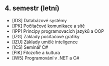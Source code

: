 ## 4. semestr (letní)

- [IDS] Databázové systémy
- [IPK] Počítačové komunikace a sítě
- [IPP] Principy programovacích jazyků a OOP
- [IZG] Základy počítačové grafiky
- [IZU] Základy umělé inteligence
- [ICS] Seminář C#
- [FIK] Filozofie a kultura
- [IW5] Programování v .NET a C# 